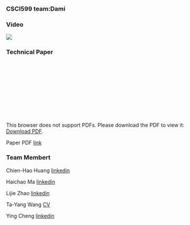 ### CSCI599 team:Dami

### Video

![](https://res.cloudinary.com/marcomontalbano/image/upload/v1588054759/video_to_markdown/images/youtube--fgID1lcyRoE-c05b58ac6eb4c4700831b2b3070cd403.jpg)
### Technical Paper
<object data="https://damiteam.github.io/Dami.github.io/INF-558%20Fall%202018%20Final.pdf" type="application/pdf" width="700px" height="700px">
    <embed src="https://damiteam.github.io/Dami.github.io/INF-558%20Fall%202018%20Final.pdf">
        <p>This browser does not support PDFs. Please download the PDF to view it: <a href="https://damiteam.github.io/Dami.github.io/INF-558%20Fall%202018%20Final.pdf">Download PDF</a>.</p>
    </embed>
</object>

Paper PDF [link](https://damiteam.github.io/Dami.github.io/INF-558%20Fall%202018%20Final.pdf)

### Team Membert
Chien-Hao Huang [linkedin](https://www.linkedin.com/in/will-huang-0655866b/)

Haichao Ma [linkedin](https://www.linkedin.com/in/haichao-ma-a00491173/)

Lijie Zhao [linkedin](https://www.linkedin.com/in/lijiezhao/)

Ta-Yang Wang [CV](https://sites.google.com/usc.edu/tayangwa/)

Ying Cheng [linkedin](https://www.linkedin.com/in/ying-cheng-usc/)

